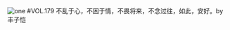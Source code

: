 ![one](http://image.wufazhuce.com/FqZBeQQsdz51mNwbEBNewoFtFJm5)
#VOL.179
不乱于心，不困于情，不畏将来，不念过往，如此，安好。by 丰子恺